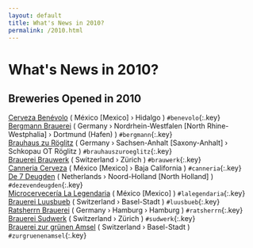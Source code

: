 ```yaml
---
layout: default
title: What's News in 2010?
permalink: /2010.html
---
```


# What's News in 2010?


## Breweries Opened in 2010




[Cerveza Benévolo](mx.html#benevolo)   ( México [Mexico]  › Hidalgo   ) `#benevolo`{:.key} <br>
[Bergmann Brauerei](de.html#bergmann)   ( Germany  › Nordrhein-Westfalen [North Rhine-Westphalia]   › Dortmund (Hafen)  ) `#bergmann`{:.key} <br>
[Brauhaus zu Röglitz](de.html#brauhauszuroeglitz)   ( Germany  › Sachsen-Anhalt [Saxony-Anhalt]   › Schkopau OT Röglitz  ) `#brauhauszuroeglitz`{:.key} <br>
[Brauerei Brauwerk](ch.html#brauwerk)   ( Switzerland  › Zürich   ) `#brauwerk`{:.key} <br>
[Canneria Cerveza](mx.html#canneria)   ( México [Mexico]  › Baja California   ) `#canneria`{:.key} <br>
[De 7 Deugden](nl.html#dezevendeugden)   ( Netherlands  › Noord-Holland [North Holland]   ) `#dezevendeugden`{:.key} <br>
[Microcervecería La Legendaria](mx.html#lalegendaria)   ( México [Mexico]   ) `#lalegendaria`{:.key} <br>
[Brauerei Luusbueb](ch.html#luusbueb)   ( Switzerland  › Basel-Stadt   ) `#luusbueb`{:.key} <br>
[Ratsherrn Brauerei](de.html#ratsherrn)   ( Germany  › Hamburg   › Hamburg  ) `#ratsherrn`{:.key} <br>
[Brauerei Sudwerk](ch.html#sudwerk)   ( Switzerland  › Zürich   ) `#sudwerk`{:.key} <br>
[Brauerei zur grünen Amsel](ch.html#zurgruenenamsel)   ( Switzerland  › Basel-Stadt   ) `#zurgruenenamsel`{:.key} <br>

